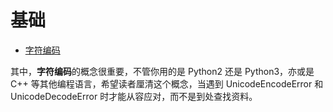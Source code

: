 # 基础

- [字符编码](./character_encoding.md)


其中，**字符编码**的概念很重要，不管你用的是 Python2 还是 Python3，亦或是 C++ 等其他编程语言，希望读者厘清这个概念，当遇到 UnicodeEncodeError 和 UnicodeDecodeError 时才能从容应对，而不是到处查找资料。


